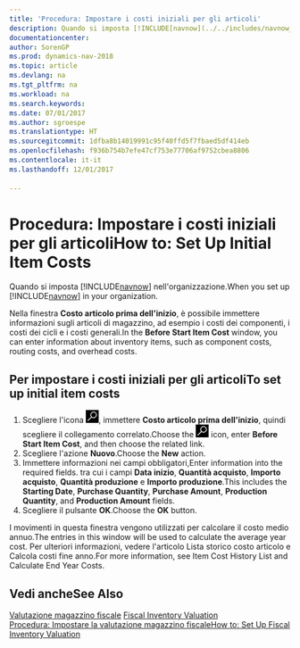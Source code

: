 ```yaml
---
title: 'Procedura: Impostare i costi iniziali per gli articoli'
description: Quando si imposta [!INCLUDE[navnow](../../includes/navnow_md.md)] nell'organizzazione.
documentationcenter: 
author: SorenGP
ms.prod: dynamics-nav-2018
ms.topic: article
ms.devlang: na
ms.tgt_pltfrm: na
ms.workload: na
ms.search.keywords: 
ms.date: 07/01/2017
ms.author: sgroespe
ms.translationtype: HT
ms.sourcegitcommit: 1dfba8b14019991c95f40ffd5f7fbaed5df414eb
ms.openlocfilehash: f936b754b7efe47cf753e77706af9752cbea8806
ms.contentlocale: it-it
ms.lasthandoff: 12/01/2017

---
```

# <a name="how-to-set-up-initial-item-costs"></a><span data-ttu-id="b4be5-103">Procedura: Impostare i costi iniziali per gli articoli</span><span class="sxs-lookup"><span data-stu-id="b4be5-103">How to: Set Up Initial Item Costs</span></span>
<span data-ttu-id="b4be5-104">Quando si imposta [!INCLUDE[navnow](../../includes/navnow_md.md)] nell'organizzazione.</span><span class="sxs-lookup"><span data-stu-id="b4be5-104">When you set up [!INCLUDE[navnow](../../includes/navnow_md.md)] in your organization.</span></span>  

<span data-ttu-id="b4be5-105">Nella finestra **Costo articolo prima dell'inizio**, è possibile immettere informazioni sugli articoli di magazzino, ad esempio i costi dei componenti, i costi dei cicli e i costi generali.</span><span class="sxs-lookup"><span data-stu-id="b4be5-105">In the **Before Start Item Cost** window, you can enter information about inventory items, such as component costs, routing costs, and overhead costs.</span></span>  

## <a name="to-set-up-initial-item-costs"></a><span data-ttu-id="b4be5-106">Per impostare i costi iniziali per gli articoli</span><span class="sxs-lookup"><span data-stu-id="b4be5-106">To set up initial item costs</span></span>  

1.  <span data-ttu-id="b4be5-107">Scegliere l'icona ![Cerca pagina o report](../../media/ui-search/search_small.png "icona Cerca pagina o report"), immettere **Costo articolo prima dell'inizio**, quindi scegliere il collegamento correlato.</span><span class="sxs-lookup"><span data-stu-id="b4be5-107">Choose the ![Search for Page or Report](../../media/ui-search/search_small.png "Search for Page or Report icon") icon, enter **Before Start Item Cost**, and then choose the related link.</span></span>  
2.  <span data-ttu-id="b4be5-108">Scegliere l'azione **Nuovo**.</span><span class="sxs-lookup"><span data-stu-id="b4be5-108">Choose the **New** action.</span></span>  
3.  <span data-ttu-id="b4be5-109">Immettere informazioni nei campi obbligatori,</span><span class="sxs-lookup"><span data-stu-id="b4be5-109">Enter information into the required fields.</span></span> <span data-ttu-id="b4be5-110">tra cui i campi **Data inizio**, **Quantità acquisto**, **Importo acquisto**, **Quantità produzione** e **Importo produzione**.</span><span class="sxs-lookup"><span data-stu-id="b4be5-110">This includes the **Starting Date**, **Purchase Quantity**, **Purchase Amount**, **Production Quantity**, and **Production Amount** fields.</span></span>  
4.  <span data-ttu-id="b4be5-111">Scegliere il pulsante **OK**.</span><span class="sxs-lookup"><span data-stu-id="b4be5-111">Choose the **OK** button.</span></span>  

<span data-ttu-id="b4be5-112">I movimenti in questa finestra vengono utilizzati per calcolare il costo medio annuo.</span><span class="sxs-lookup"><span data-stu-id="b4be5-112">The entries in this window will be used to calculate the average year cost.</span></span> <span data-ttu-id="b4be5-113">Per ulteriori informazioni, vedere l'articolo Lista storico costo articolo e Calcola costi fine anno.</span><span class="sxs-lookup"><span data-stu-id="b4be5-113">For more information, see Item Cost History List and Calculate End Year Costs.</span></span>  

## <a name="see-also"></a><span data-ttu-id="b4be5-114">Vedi anche</span><span class="sxs-lookup"><span data-stu-id="b4be5-114">See Also</span></span>  
 <span data-ttu-id="b4be5-115">[Valutazione magazzino fiscale](fiscal-inventory-valuation.md) </span><span class="sxs-lookup"><span data-stu-id="b4be5-115">[Fiscal Inventory Valuation](fiscal-inventory-valuation.md) </span></span>  
 [<span data-ttu-id="b4be5-116">Procedura: Impostare la valutazione magazzino fiscale</span><span class="sxs-lookup"><span data-stu-id="b4be5-116">How to: Set Up Fiscal Inventory Valuation</span></span>](how-to-set-up-fiscal-inventory-valuation.md)   

